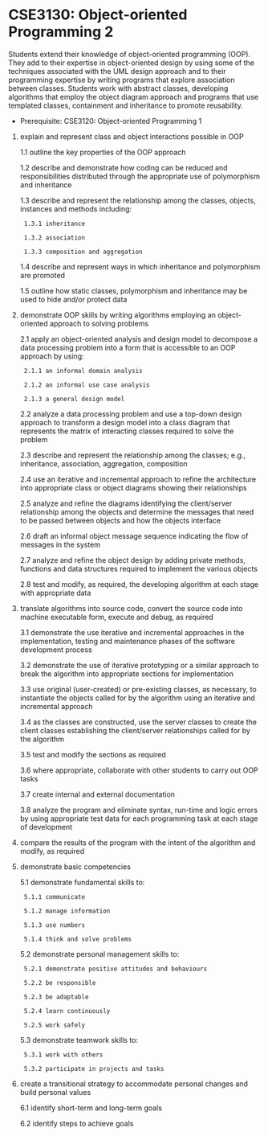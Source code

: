 # CSE3130: Object-oriented Programming 2

Students extend their knowledge of object-oriented programming (OOP). They add to their expertise in object-oriented design by using some of the techniques associated with the UML design approach and to their programming expertise by writing programs that explore association between classes. Students work with abstract classes, developing algorithms that employ the object diagram approach and programs that use templated classes, containment and inheritance to promote reusability.

* Prerequisite: CSE3120: Object-oriented Programming 1

1. explain and represent class and object interactions possible in OOP

    1.1 outline the key properties of the OOP approach

    1.2 describe and demonstrate how coding can be reduced and responsibilities distributed through the appropriate use of polymorphism and inheritance

    1.3 describe and represent the relationship among the classes, objects, instances and methods including:

        1.3.1 inheritance

        1.3.2 association

        1.3.3 composition and aggregation

    1.4 describe and represent ways in which inheritance and polymorphism are promoted

    1.5 outline how static classes, polymorphism and inheritance may be used to hide and/or protect data

2. demonstrate OOP skills by writing algorithms employing an object-oriented approach to solving problems

    2.1 apply an object-oriented analysis and design model to decompose a data processing problem into a form that is accessible to an OOP approach by using:

        2.1.1 an informal domain analysis

        2.1.2 an informal use case analysis

        2.1.3 a general design model

    2.2 analyze a data processing problem and use a top-down design approach to transform a design model into a class diagram that represents the matrix of interacting classes required to solve the problem

    2.3 describe and represent the relationship among the classes; e.g., inheritance, association, aggregation, composition

    2.4 use an iterative and incremental approach to refine the architecture into appropriate class or object diagrams showing their relationships

    2.5 analyze and refine the diagrams identifying the client/server relationship among the objects and determine the messages that need to be passed between objects and how the objects interface

    2.6 draft an informal object message sequence indicating the flow of messages in the system

    2.7 analyze and refine the object design by adding private methods, functions and data structures required to implement the various objects

    2.8 test and modify, as required, the developing algorithm at each stage with appropriate data

3. translate algorithms into source code, convert the source code into machine executable form, execute and debug, as required

    3.1 demonstrate the use iterative and incremental approaches in the implementation, testing and maintenance phases of the software development process

    3.2 demonstrate the use of iterative prototyping or a similar approach to break the algorithm into appropriate sections for implementation

    3.3 use original (user-created) or pre-existing classes, as necessary, to instantiate the objects called for by the algorithm using an iterative and incremental approach

    3.4 as the classes are constructed, use the server classes to create the client classes establishing the client/server relationships called for by the algorithm

    3.5 test and modify the sections as required

    3.6 where appropriate, collaborate with other students to carry out OOP tasks

    3.7 create internal and external documentation

    3.8 analyze the program and eliminate syntax, run-time and logic errors by using appropriate test data for each programming task at each stage of development

4. compare the results of the program with the intent of the algorithm and modify, as required

5. demonstrate basic competencies

    5.1 demonstrate fundamental skills to:

        5.1.1 communicate

        5.1.2 manage information

        5.1.3 use numbers

        5.1.4 think and solve problems

    5.2 demonstrate personal management skills to:

        5.2.1 demonstrate positive attitudes and behaviours

        5.2.2 be responsible

        5.2.3 be adaptable

        5.2.4 learn continuously

        5.2.5 work safely

    5.3 demonstrate teamwork skills to:

        5.3.1 work with others

        5.3.2 participate in projects and tasks

6. create a transitional strategy to accommodate personal changes and build personal values

    6.1 identify short-term and long-term goals

    6.2 identify steps to achieve goals
